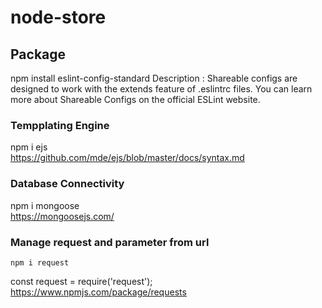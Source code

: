 # node-store

## Package
npm install eslint-config-standard
Description : Shareable configs are designed to work with the extends feature of .eslintrc files. You can learn more about Shareable Configs on the official ESLint website.

### Tempplating Engine 
  npm i ejs <br/>
  https://github.com/mde/ejs/blob/master/docs/syntax.md

###  Database Connectivity
  npm i mongoose <br/>
  https://mongoosejs.com/
  
### Manage request and parameter from url 
    npm i request
   const request = require('request');
   https://www.npmjs.com/package/requests






